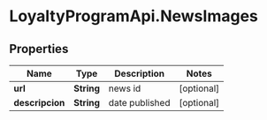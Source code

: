 # LoyaltyProgramApi.NewsImages

## Properties
Name | Type | Description | Notes
------------ | ------------- | ------------- | -------------
**url** | **String** | news id | [optional] 
**descripcion** | **String** | date published | [optional] 


